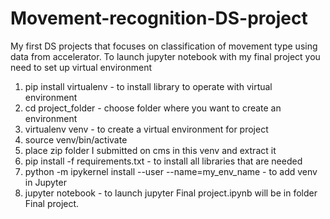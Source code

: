 # Movement-recognition-DS-project
My first DS projects that focuses on classification of movement type using data from accelerator.
To launch jupyter notebook with my final project you need to set up virtual environment
1. pip install virtualenv - to install library to operate with virtual environment
2. cd project_folder - choose folder where you want to create an environment
3. virtualenv venv - to create a virtual environment for project
4. source venv/bin/activate
5. place zip folder I submitted on cms in this venv and extract it
6. pip install -f requirements.txt - to install all libraries that are needed
7. python -m ipykernel install --user --name=my_env_name - to add venv in Jupyter
8. jupyter notebook - to launch jupyter Final project.ipynb will be in folder Final project.
